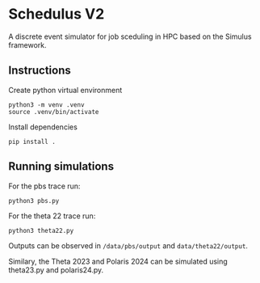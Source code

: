 # Schedulus V2

A discrete event simulator for job sceduling in HPC based on the Simulus framework.


## Instructions

Create python virtual environment
```
python3 -m venv .venv
source .venv/bin/activate
```

Install dependencies
```
pip install .
```

## Running simulations

For the pbs trace run:
```
python3 pbs.py
```

For the theta 22 trace run:
```
python3 theta22.py
```

Outputs can be observed in `/data/pbs/output` and `data/theta22/output`.

Similary, the Theta 2023 and Polaris 2024 can be simulated using theta23.py and polaris24.py.
